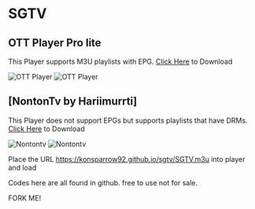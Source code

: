 # SGTV

## OTT Player Pro lite 
This Player supports M3U playlists with EPG. [Click Here](https://drive.google.com/file/d/1NlYaoay6-gK5TxJGerGJNFhN9dxhwpk0/view?usp=sharing) to Download

![OTT Player](https://play-lh.googleusercontent.com/06G8NX5ToJcqS6YPv1GR-V4yfwYasXgaxWkZ6k3kASK-GYHsZ7gnEbiFKK460e33Yukp=w720-h310-rw)
![OTT Player](https://play-lh.googleusercontent.com/pwJ9CyW2JB81t8_cACHW24Ez3kT0PmdcwE4soz3G4vgGaTpUuuVIvpMgua7P4vNFPg=w720-h310-rw)

## [NontonTv by Hariimurrti] 
This Player does not support EPGs but supports playlists that have DRMs. [Click Here](https://github.com/hariimurti/NontonTV/releases/download/v2.4/net.harimurti.tv_v2.4_b540.apk) to Download

![Nontontv](https://github.com/hariimurti/NontonTV/blob/master/screenshot/main_landscape.png)
![Nontontv](https://github.com/hariimurti/NontonTV/blob/master/screenshot/player_live.jpg)

Place the URL https://konsparrow92.github.io/sgtv/SGTV.m3u into player and load

Codes here are all found in github. free to use not for sale.

FORK ME!
